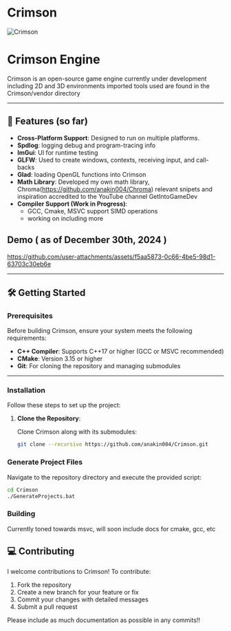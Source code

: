 # Crimson


![Crimson](https://github.com/user-attachments/assets/fae28d60-1330-4bae-acab-57e12994e7f2)


# Crimson Engine

Crimson is an open-source game engine currently under development including 2D and 3D environments
imported tools used are found in the Crimson/vendor directory

---

## 🚀 Features (so far)

- **Cross-Platform Support**: Designed to run on multiple platforms.
- **Spdlog**: logging debug and program-tracing info
- **ImGui**: UI for runtime testing
- **GLFW**: Used to create windows, contexts, receiving input, and call-backs
- **Glad**: loading OpenGL functions into Crimson
- **Math Library**: Developed my own math library, Chroma(https://github.com/anakin004/Chroma)
  relevant snipets and inspiration accredited to the YouTube channel GetIntoGameDev
- **Compiler Support (Work in Progress)**: 
  - GCC, Cmake, MSVC support SIMD operations
  - working on including more

## Demo ( as of December 30th, 2024 )
https://github.com/user-attachments/assets/f5aa5873-0c66-4be5-98d1-63703c30eb6e



---

## 🛠️ Getting Started

### Prerequisites
Before building Crimson, ensure your system meets the following requirements:

- **C++ Compiler**: Supports C++17 or higher (GCC or MSVC recommended)
- **CMake**: Version 3.15 or higher
- **Git**: For cloning the repository and managing submodules

---

### Installation

Follow these steps to set up the project:

1. **Clone the Repository**:

   Clone Crimson along with its submodules:
   ```bash
   git clone --recursive https://github.com/anakin004/Crimson.git

### Generate Project Files

Navigate to the repository directory and execute the provided script:  
```bash
cd Crimson
./GenerateProjects.bat
```
### Building

Currently toned towards msvc, 
will soon include docs for cmake, gcc, etc


## 💻 Contributing

I welcome contributions to Crimson! To contribute:  
1. Fork the repository 
2. Create a new branch for your feature or fix
3. Commit your changes with detailed messages
4. Submit a pull request  

Please include as much documentation as possible in any commits!!
